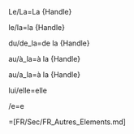 Le/La=La {Handle}

le/la=la {Handle}

du/de_la=de la {Handle}

au/à_la=à la {Handle}

au/a_la=à la {Handle}

lui/elle=elle

/e=e
 
=[FR/Sec/FR_Autres_Elements.md]
